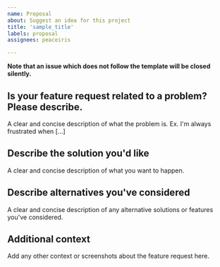 ```yaml
---
name: Proposal
about: Suggest an idea for this project
title: 'sample_title'
labels: proposal
assignees: peaceiris

---
```


**Note that an issue which does not follow the template will be closed silently.**

## Is your feature request related to a problem? Please describe.

A clear and concise description of what the problem is. Ex. I'm always frustrated when [...]

## Describe the solution you'd like

A clear and concise description of what you want to happen.

## Describe alternatives you've considered

A clear and concise description of any alternative solutions or features you've considered.

## Additional context

Add any other context or screenshots about the feature request here.

